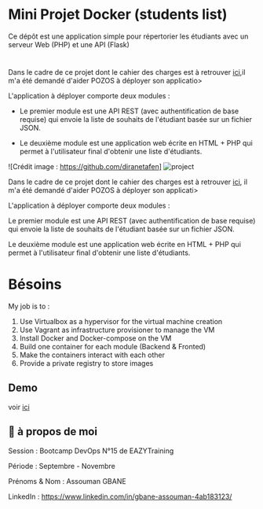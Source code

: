 # Mini Projet Docker (students list)
Ce dépôt est une application simple pour répertorier les étudiants avec un serveur Web (PHP) et une API (Flask)
# 
Dans le cadre de ce projet dont le cahier des charges est à retrouver [ici](https://github.com/diranetafen/student-list.git "here"),il m'a été demandé d'aider POZOS à déployer son applicatio>

L'application à déployer comporte deux modules :

- Le premier module est une API REST (avec authentification de base requise) qui envoie la liste de souhaits de l'étudiant basée sur un fichier JSON.

- Le deuxième module est une application web écrite en HTML + PHP qui permet à l'utilisateur final d'obtenir une liste d'étudiants.


![Crédit image : https://github.com/diranetafen] ![project](https://user-images.githubusercontent.com/18481009/84582395-ba230b00-adeb-11ea-9453-22ed1be7e268.jpg)




Dans le cadre de ce projet dont le cahier des charges est à retrouver [ici](https://github.com/diranetafen/student-list.git "here"), il m'a été demandé d'aider POZOS à déployer son applicati>

L'application à déployer comporte deux modules :

Le premier module est une API REST (avec authentification de base requise) qui envoie la liste de souhaits de l'étudiant basée sur un fichier JSON.

Le deuxième module est une application web écrite en HTML + PHP qui permet à l'utilisateur final d'obtenir une liste d'étudiants.

# Bésoins

My job is to :
1) Use Virtualbox as a hypervisor for the virtual machine creation
2) Use Vagrant as infrastructure provisioner to manage the VM
3) Install Docker and Docker-compose on the VM
4) Build one container for each module (Backend & Fronted)
5) Make the containers interact with each other
6) Provide a private registry to store images

## Demo

voir [ici](https://github.com/diranetafen/student-list.git "here")


## 🚀 à propos de moi

Session           : Bootcamp DevOps N°15 de EAZYTraining

Période           : Septembre - Novembre

Prénoms & Nom : Assouman GBANE

LinkedIn          : https://www.linkedin.com/in/gbane-assouman-4ab183123/
